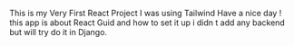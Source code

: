 This is my Very First React Project I was using Tailwind Have a nice day !
this app is about React Guid and how to set it up i didn t add any backend but will try do it in Django.
